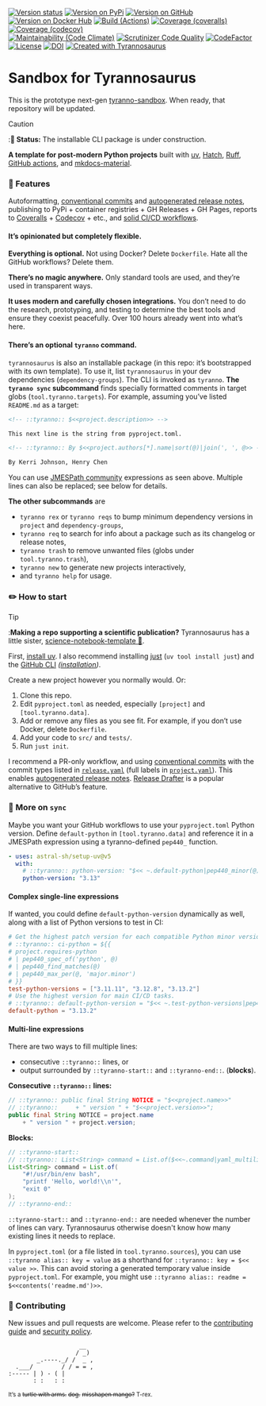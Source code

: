 <!--
Render a jagged grid of badges.
Use line breaks to separate rows, not paragraphs; the latter looks ugly.
In GitHub-flavored Markdown, do this by ending the line with `\` .
-->
<!-- ::tyranno:: [![Version status](https://img.shields.io/pypi/status/$<<project.name>>?label=Status)](https://pypi.org/project/$<<project.name>>)-->
<!-- ::tyranno:: [![Version on PyPi](https://badgen.net/pypi/v/$<<project.name>>?label=PyPi)-->
<!-- ::tyranno:: [![Version on GitHub](https://badgen.net/github/release/$<<~.frag>>/stable?label=GitHub)]($<<~.frag>>/releases)-->
<!-- ::tyranno:: [![Version on Docker Hub](https://img.shields.io/docker/v/$<<~.frag>>?color=green&label=Docker%20Hub)](https://hub.docker.com/repository/docker/$<<~.frag>>)\-->
<!-- ::tyranno:: [![Build (Actions)](https://img.shields.io/github/workflow/status/$<<~.frag>>/test?label=Tests)]($<<~.frag>>/actions)-->
<!-- ::tyranno:: [![Coverage (coveralls)](https://badgen.net/coveralls/c/github/$<<project.name>>/$<<project.name>>?label=Coveralls)](https://coveralls.io/github/$<<~.frag>>?branch=main)-->
<!-- ::tyranno:: [![Coverage (codecov)](https://badgen.net/codecov/c/github/$<<~.frag>>?label=CodeCov)](https://codecov.io/gh/$<<~.frag>>)\-->
<!-- ::tyranno:: [![Maintainability (Code Climate)](https://badgen.net/codeclimate/maintainability/$<<~.frag>>)](https://codeclimate.com/github/$<<~.frag>>/maintainability)-->
<!-- ::tyranno:: [![Scrutinizer Code Quality](https://scrutinizer-ci.com/g/$<<~.frag>>/badges/quality-score.png?b=main)](https://scrutinizer-ci.com/g/$<<~.frag>>/?branch=main)-->
<!-- ::tyranno:: [![CodeFactor](https://www.codefactor.io/repository/github/$<<~.frag>>/badge)](https://www.codefactor.io/repository/github/$<<~.frag>>)\-->
<!-- ::tyranno:: [![License](https://badgen.net/pypi/license/$<<project.name>>?label=License)]($<<project.license.url>>)-->
<!-- ::tyranno:: [![DOI](https://zenodo.org/badge/DOI/$<<~.doi>>.svg)](https://doi.org/$<<~.doi>>)-->
<!-- ::tyranno:: [![Created with Tyrannosaurus](https://img.shields.io/badge/Created_with-tyranno-sandbox-0000ff.svg)](https://github.com/$<<~.frag>>)-->

[![Version status](https://img.shields.io/pypi/status/tyranno-sandbox?label=Status)](https://pypi.org/project/tyranno-sandbox)
[![Version on PyPi](https://badgen.net/pypi/v/tyranno-sandbox?label=PyPi)](https://pypi.org/project/tyranno-sandbox)
[![Version on GitHub](https://badgen.net/github/release/dmyersturnbull/tyranno-sandbox/stable?label=GitHub)](https://github.com/dmyersturnbull/tyranno-sandbox/releases)
[![Version on Docker Hub](https://img.shields.io/docker/v/dmyersturnbull/tyranno-sandbox?color=green&label=Docker%20Hub)](https://hub.docker.com/repository/docker/dmyersturnbull/tyranno-sandbox)
[![Build (Actions)](https://img.shields.io/github/actions/workflow/status/dmyersturnbull/tyranno-sandbox/push-main.yml?label=Tests)](https://github.com/dmyersturnbull/tyranno-sandbox/actions)
[![Coverage (coveralls)](https://badgen.net/coveralls/c/github/dmyersturnbull/tyranno-sandbox?label=Coveralls)](https://coveralls.io/github/dmyersturnbull/tyranno-sandbox?branch=main)
[![Coverage (codecov)](https://badgen.net/codecov/c/github/dmyersturnbull/tyranno-sandbox?label=CodeCov)](https://codecov.io/gh/dmyersturnbull/tyranno-sandbox)\
[![Maintainability (Code Climate)](https://badgen.net/codeclimate/maintainability/dmyersturnbull/tyranno-sandbox)](https://codeclimate.com/github/dmyersturnbull/tyranno-sandbox/maintainability)
[![Scrutinizer Code Quality](https://scrutinizer-ci.com/g/dmyersturnbull/tyranno-sandbox/badges/quality-score.png?b=main)](https://scrutinizer-ci.com/g/dmyersturnbull/tyranno-sandbox/?branch=main)
[![CodeFactor](https://www.codefactor.io/repository/github/dmyersturnbull/tyranno-sandbox/badge)](https://www.codefactor.io/repository/github/dmyersturnbull/tyranno-sandbox)\
[![License](https://badgen.net/pypi/license/tyranno-sandbox?label=License)](https://opensource.org/licenses/Apache-2.0)
[![DOI](https://zenodo.org/badge/DOI/10.5281/zenodo.4485186.svg)](https://doi.org/10.5281/zenodo.4485186)
[![Created with Tyrannosaurus](https://img.shields.io/badge/Created_with-Tyrannosaurus-0000ff.svg)](https://github.com/dmyersturnbull/tyranno-sandbox)

# Sandbox for Tyrannosaurus

This is the prototype next-gen [tyranno-sandbox](https://github.com/dmyersturnbull/tyranno-sandbox).
When ready, that repository will be updated.

> [!CAUTION]
> :**🚧 Status:** The installable CLI package is under construction.

**A template for post-modern Python projects**
built with
[uv](https://docs.astral.sh/uv/),
[Hatch](https://hatch.pypa.io/),
[Ruff](https://github.com/astral-sh/ruff),
[GitHub actions](https://docs.github.com/en/actions), and
[mkdocs-material](https://squidfunk.github.io/mkdocs-material/).

### 🎁 Features

Autoformatting,
[conventional commits](https://www.conventionalcommits.org/) and
[autogenerated release notes](https://docs.github.com/en/repositories/releasing-projects-on-github/automatically-generated-release-notes),
publishing to PyPi + container registries + GH Releases + GH Pages,
reports to [Coveralls](https://coveralls.io/) + [Codecov](https://codecov.io/) + etc.,
and [solid CI/CD workflows](https://github.com/dmyersturnbull/tyranno-sandbox/blob/main/.github/workflows).

#### It’s opinionated but completely flexible.

**Everything is optional.**
Not using Docker? Delete `Dockerfile`.
Hate all the GitHub workflows? Delete them.

**There’s no magic anywhere.**
Only standard tools are used, and they’re used in transparent ways.

**It uses modern and carefully chosen integrations.**
You don’t need to do the research, prototyping, and testing to determine
the best tools and ensure they coexist peacefully.
Over 100 hours already went into what’s here.

#### There’s an optional `tyranno` command.

`tyrannosaurus` is also an installable package (in this repo: it’s bootstrapped with its own template).
To use it, list `tyrannosaurus` in your dev dependencies (`dependency-groups`).
The CLI is invoked as `tyranno`.
**The `tyranno sync` subcommand** finds specially formatted comments in target globs (`tool.tyranno.targets`).
For example, assuming you’ve listed `README.md` as a target:

```markdown
<!-- ::tyranno:: $<<project.description>> -->

This next line is the string from pyproject.toml.

<!-- ::tyranno:: By $<<project.authors[*].name|sort(@)|join(', ', @>> -->

By Kerri Johnson, Henry Chen
```

You can use
[JMESPath community](https://jmespath.site/)
expressions as seen above.
Multiple lines can also be replaced; see below for details.

**The other subcommands** are

- `tyranno rex` or `tyranno reqs` to bump minimum dependency versions in `project` and `dependency-groups`,
- `tyranno req` to search for info about a package such as its changelog or release notes,
- `tyranno trash` to remove unwanted files (globs under `tool.tyranno.trash`),
- `tyranno new` to generate new projects interactively,
- and `tyranno help` for usage.

### ✏️ How to start

> [!TIP]
> :**Making a repo supporting a scientific publication?**
> Tyrannosaurus has a little sister,
> [science-notebook-template 🧪](https://github.com/dmyersturnbull/science-notebook-template).

First, [install uv](https://docs.astral.sh/uv/getting-started/installation/).
I also recommend installing [just](https://github.com/casey/just) (`uv tool install just`)
and the [GitHub CLI](https://cli.github.com/)
_([installation](https://github.com/cli/cli#installation))_.

Create a new project however you normally would.
Or:

1. Clone this repo.
2. Edit `pyproject.toml` as needed, especially `[project]` and `[tool.tyranno.data]`.
3. Add or remove any files as you see fit.
   For example, if you don’t use Docker, delete `Dockerfile`.
4. Add your code to `src/` and `tests/`.
5. Run `just init`.

I recommend a PR-only workflow, and using
[conventional commits](https://www.conventionalcommits.org/)
with the commit types listed in [`release.yaml`](.github/release.yaml)
(full labels in [`project.yaml`](.github/project.yaml)).
This enables
[autogenerated release notes](https://docs.github.com/en/repositories/releasing-projects-on-github/automatically-generated-release-notes).
[Release Drafter](https://github.com/release-drafter/release-drafter)
is a popular alternative to GitHub’s feature.

### 🎨 More on `sync`

Maybe you want your GitHub workflows to use your `pyproject.toml` Python version.
Define `default-python` in `[tool.tyranno.data]`
and reference it in a JMESPath expression using a tyranno-defined `pep440_` function.

```yaml
- uses: astral-sh/setup-uv@v5
  with:
    # ::tyranno:: python-version: "$<< ~.default-python|pep440_minor(@) >>"
    python-version: "3.13"
```

#### Complex single-line expressions

If wanted, you could define `default-python-version` dynamically as well,
along with a list of Python versions to test in CI:

```toml
# Get the highest patch version for each compatible Python minor version.
# ::tyranno:: ci-python = ${{
# project.requires-python
# | pep440_spec_of('python', @)
# | pep440_find_matches(@)
# | pep440_max_per(@, 'major.minor')
# }}
test-python-versions = ["3.11.11", "3.12.8", "3.13.2"]
# Use the highest version for main CI/CD tasks.
# ::tyranno:: default-python-version = "$<< ~.test-python-versions|pep440_max(@) >>"
default-python = "3.13.2"
```

#### Multi-line expressions

There are two ways to fill multiple lines:

- consecutive `::tyranno::` lines, or
- output surrounded by `::tyranno-start::` and `::tyranno-end::`. (**blocks**).

<b>Consecutive `::tyranno::` lines:</b>

```java
// ::tyranno:: public final String NOTICE = "$<<project.name>>"
// ::tyranno::     + " version " + "$<<project.version>>";
public final String NOTICE = project.name
    + " version " + project.version;
```

<b>Blocks:</b>

```java
// ::tyranno-start::
// ::tyranno:: List<String> command = List.of($<<~.command|yaml_multiline(@, 4, true)>>);
List<String> command = List.of(
    "#!/usr/bin/env bash",
    "printf 'Hello, world!\\n'",
    "exit 0"
);
// ::tyranno-end::
```

`::tyranno-start::` and `::tyranno-end::` are needed whenever the number of lines can vary.
Tyrannosaurus otherwise doesn't know how many existing lines it needs to replace.

In `pyproject.toml` (or a file listed in `tool.tyranno.sources`), you can use
`::tyranno alias:: key = value` as a shorthand for `::tyranno:: key = $<< value >>`.
This can avoid storing a generated temporary value inside `pyproject.toml`.
For example, you might use `::tyranno alias:: readme = $<<contents('readme.md')>>`.

### 🍁 Contributing

New issues and pull requests are welcome.
Please refer to the [contributing guide](https://github.com/dmyersturnbull/tyranno-sandbox/blob/master/CONTRIBUTING.md)
and [security policy](https://github.com/dmyersturnbull/tyranno-sandbox/blob/main/SECURITY.md).

```text
                    __
                   / _)
        _.----._/ /  _ ,
  .___/        / / = = ,
:----- | ) - ( |
       : :   : :
```

<small>It’s a <s>turtle with arms.</s> <s>dog.</s> <s>misshapen mango?</s> T-rex.</small>
